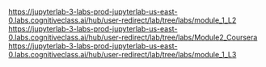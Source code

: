 https://jupyterlab-3-labs-prod-jupyterlab-us-east-0.labs.cognitiveclass.ai/hub/user-redirect/lab/tree/labs/module_1_L2
https://jupyterlab-3-labs-prod-jupyterlab-us-east-0.labs.cognitiveclass.ai/hub/user-redirect/lab/tree/labs/Module2_Coursera
https://jupyterlab-3-labs-prod-jupyterlab-us-east-0.labs.cognitiveclass.ai/hub/user-redirect/lab/tree/labs/module_1_L3
